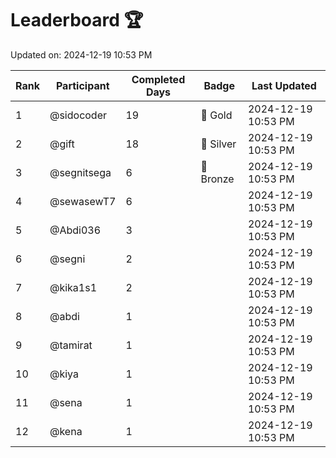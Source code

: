 # Leaderboard 🏆

Updated on: 2024-12-19 10:53 PM

| Rank | Participant       | Completed Days | Badge      | Last Updated         |
|------|-------------------|----------------|------------|----------------------|
| 1    | @sidocoder        | 19             | 🏅 Gold     | 2024-12-19 10:53 PM |
| 2    | @gift             | 18             | 🥈 Silver   | 2024-12-19 10:53 PM |
| 3    | @segnitsega       | 6              | 🥉 Bronze   | 2024-12-19 10:53 PM |
| 4    | @sewasewT7        | 6              |            | 2024-12-19 10:53 PM |
| 5    | @Abdi036          | 3              |            | 2024-12-19 10:53 PM |
| 6    | @segni            | 2              |            | 2024-12-19 10:53 PM |
| 7    | @kika1s1          | 2              |            | 2024-12-19 10:53 PM |
| 8    | @abdi             | 1              |            | 2024-12-19 10:53 PM |
| 9    | @tamirat          | 1              |            | 2024-12-19 10:53 PM |
| 10   | @kiya             | 1              |            | 2024-12-19 10:53 PM |
| 11   | @sena             | 1              |            | 2024-12-19 10:53 PM |
| 12   | @kena             | 1              |            | 2024-12-19 10:53 PM |
